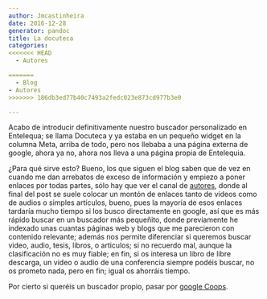 ```yaml
---
author: Jmcastinheira
date: 2016-12-28
generator: pandoc
title: La docuteca
categories:
<<<<<<< HEAD
  - Autores

=======
  - Blog
- Autores
>>>>>>> 186db3ed77b40c7493a2fedc023e873cd977b3e0

---
```




Acabo de introducir definitivamente nuestro buscador personalizado en
Entelequa; se llama Docuteca y ya estaba en un pequeño widget en la
columna Meta, arriba de todo, pero nos llebaba a una página externa de
google, ahora ya no, ahora nos lleva a una página propia de Entelequia.

¿Para qué sirve esto? Bueno, los que siguen el blog saben que de vez en
cuando me dan arrebatos de exceso de información y empiezo a poner
enlaces por todas partes, sólo hay que ver el canal de
[autores](http://entelequia.bligoo.com/tag/autores), donde al final del
post se suele colocar un montón de enlaces tanto de videos como de
audios o simples artículos, bueno, pues la mayoría de esos enlaces
tardaría mucho tiempo si los busco directamente en google, así que es
más rápido buscar en un buscador más pequeñito, donde previamente he
indexado unas cuantas páginas web y blogs que me parecieron con
contenido relevante; además nos permite diferenciar si queremos buscar
video, audio, tesis, libros, o articulos; si no recuerdo mal, aunque la
clasificación no es muy fiable; en fin, si os interesa un libro de libre
descarga, un video o audio de una conferencia siempre podéis buscar, no
os prometo nada, pero en fin; igual os ahorráis tiempo.

Por cierto si queréis un buscador propio, pasar por [google
Coops](http://www.google.com/coop/).
